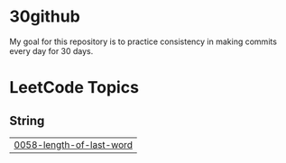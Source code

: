 # 30github
My goal for this repository is to practice consistency in making commits every day for 30 days. 

<!---LeetCode Topics Start-->
# LeetCode Topics
## String
|  |
| ------- |
| [0058-length-of-last-word](https://github.com/SiaKovy/30github/tree/master/0058-length-of-last-word) |
<!---LeetCode Topics End-->